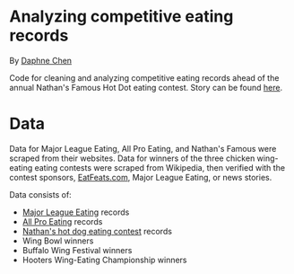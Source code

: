 

# Analyzing competitive eating records

By [Daphne Chen](https://twitter.com/daphnechen_)

Code for cleaning and analyzing competitive eating records ahead of the annual Nathan's Famous Hot Dot eating contest. Story can be found [here](http://gatehousenews.com/eatingcontests/).

# Data

Data for Major League Eating, All Pro Eating, and Nathan's Famous were scraped from their websites. Data for winners of the three chicken wing-eating eating contests were scraped from Wikipedia, then verified with the contest sponsors, [EatFeats.com](http://www.eatfeats.com), Major League Eating, or news stories.

Data consists of:
- [Major League Eating](https://majorleagueeating.com/records) records
- [All Pro Eating](http://www.competitiveeaters.com/records.html) records
- [Nathan's hot dog eating contest](https://nathansfamous.com/hot-dog-eating-contest/hall-of-fame/) records
- Wing Bowl winners
- Buffalo Wing Festival winners
- Hooters Wing-Eating Championship winners
